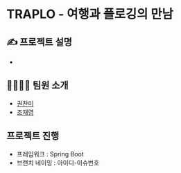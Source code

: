 # TRAPLO - 여행과 플로깅의 만남

## ✍ 프로젝트 설명
* 

## 👨‍👩‍👧‍👦 팀원 소개
* [권찬미](http://github.com/kwonchanmi)
* [조재영](https://github.com/jdyj)

## 프로젝트 진행
* 프레임워크 : Spring Boot
* 브랜치 네이밍 : 아이디-이슈번호
